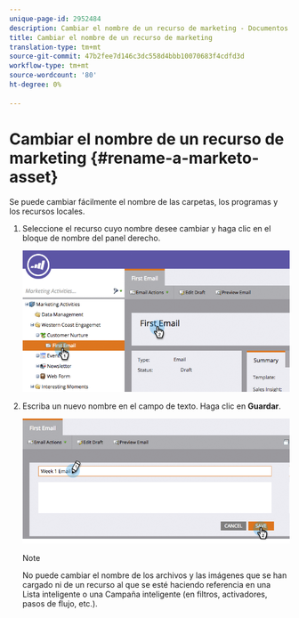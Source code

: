 ```yaml
---
unique-page-id: 2952484
description: Cambiar el nombre de un recurso de marketing - Documentos de marketing - Documentación del producto
title: Cambiar el nombre de un recurso de marketing
translation-type: tm+mt
source-git-commit: 47b2fee7d146c3dc558d4bbb10070683f4cdfd3d
workflow-type: tm+mt
source-wordcount: '80'
ht-degree: 0%

---
```



# Cambiar el nombre de un recurso de marketing {#rename-a-marketo-asset}

Se puede cambiar fácilmente el nombre de las carpetas, los programas y los recursos locales.

1. Seleccione el recurso cuyo nombre desee cambiar y haga clic en el bloque de nombre del panel derecho.

   ![](assets/image2015-4-10-17-19-48.png)

1. Escriba un nuevo nombre en el campo de texto. Haga clic en **Guardar**.

   ![](assets/image2015-4-10-17-3a19-3a33.png)

   >[!NOTE]
   >
   >No puede cambiar el nombre de los archivos y las imágenes que se han cargado ni de un recurso al que se esté haciendo referencia en una Lista inteligente o una Campaña inteligente (en filtros, activadores, pasos de flujo, etc.).

